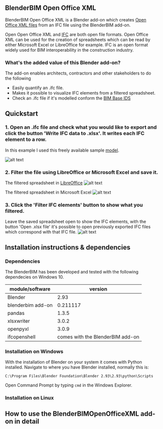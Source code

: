 ## BlenderBIM Open Office XML

BlenderBIM Open Office XML is a Blender add-on which creates [Open Office XML files](https://en.wikipedia.org/wiki/Office_Open_XML) from an IFC file using the BlenderBIM add-on. 

Open Open Office XML and [IFC](https://www.buildingsmart.org/standards/bsi-standards/industry-foundation-classes/) are both open file formats. Open Office XML can be used for the creation of spreadsheets which can be read by either Microsoft Excel or LibreOffice for example.
IFC is an open format widely used for BIM interoperability in the construction industry. 

### What's the added value of this Blender add-on?
The add-on enables architects, contractors and other stakeholders to do the following
- Easily quantify an .ifc file. 
- Makes it possible to visualize IFC elements from a filtered spreadsheet.
- Check an .ifc file if it's modelled conform the [BIM Base IDS](https://www.bimloket.nl//documents/BIM-ILS_infographicA4_2020_UK_021.pdf)

## Quickstart
### 1. Open an .ifc file and check what you would like to export and click the button 'Write IFC data to .xlsx'. It writes each IFC element to a row.  
In this example I used this freely available sample [model](https://github.com/jakob-beetz/DataSetSchependomlaan).

![alt text](https://github.com/C-Claus/BlenderScripts/blob/master/BlenderBIMOpenOfficeXML/images/00_Blender.png)

### 2. Filter the file using LibreOffice or Microsoft Excel and save it.

The filtered spreadsheet in [LibreOffice](https://www.libreoffice.org/)
![alt text](https://github.com/C-Claus/BlenderScripts/blob/master/BlenderBIMOpenOfficeXML/images/01_filtered_openoffice_libre.png)

The filtered spreadsheet in Microsoft Excel
![alt text](https://github.com/C-Claus/BlenderScripts/blob/master/BlenderBIMOpenOfficeXML/images/01_filtered_openoffice_excel.png)

### 3. Click the 'Filter IFC elements' button to show what you filtered.
Leave the saved spreadsheet open to show the IFC elements, with the button 'Open .xlsx file' it's possible to open previously exported IFC files which correspond with that IFC file.
![alt text](https://github.com/C-Claus/BlenderScripts/blob/master/BlenderBIMOpenOfficeXML/images/03_filtered_openoffice_libre_blender.png)






## Installation instructions & dependencies
### Dependencies

The BlenderBIM has been developed and tested with the following dependecies on Windows 10.

module/software | version
---- | -----
Blender | 2.93
blenderbim add-on | 0.211117
pandas | 1.3.5
xlsxwriter | 3.0.2
openpyxl | 3.0.9
ifcopenshell | comes with the BlenderBIM add-on

### Installation on Windows
With the installation of Blender on your system it comes with Python installed.
Navigate to where you have Blender installed, normally this is:

```C:\Program Files\Blender Foundation\Blender 2.93\2.93\python\Scripts```

Open Command Prompt by typing ```cmd``` in the Windows Explorer.


### Installation on Linux

## How to use the BlenderBIMOpenOfficeXML add-on in detail

